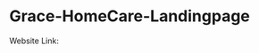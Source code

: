 # Grace-HomeCare-Landingpage
<p>Website Link:</p>
<a href=" https://midhu-cse.github.io/Grace-HomeCare-Landingpage/"></a>
